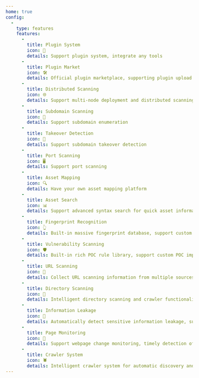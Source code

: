 ```yaml
---
home: true
config:
  -
    type: features
    features:
      -
        title: Plugin System
        icon: 🔌
        details: Support plugin system, integrate any tools
      -
        title: Plugin Market
        icon: 🛠️
        details: Official plugin marketplace, supporting plugin upload and sharing
      -
        title: Distributed Scanning
        icon: 🌐
        details: Support multi-node deployment and distributed scanning to improve efficiency
      -
        title: Subdomain Scanning
        icon: 📡
        details: Support subdomain enumeration
      -
        title: Takeover Detection
        icon: 🎯
        details: Support subdomain takeover detection
      -
        title: Port Scanning
        icon: 🖥️
        details: Support port scanning
      -
        title: Asset Mapping
        icon: 🔍
        details: Have your own asset mapping platform
      -
        title: Asset Search
        icon: 📊
        details: Support advanced syntax search for quick asset information location
      -
        title: Fingerprint Recognition
        icon: 👆
        details: Built-in massive fingerprint database, support custom WEB fingerprint rules
      -
        title: Vulnerability Scanning
        icon: 🛡️
        details: Built-in rich POC rule library, support custom POC import for quick vulnerability discovery
      -
        title: URL Scanning
        icon: 🔗
        details: Collect URL scanning information from multiple sources to expand asset coverage
      -
        title: Directory Scanning
        icon: 📂
        details: Intelligent directory scanning and crawler functionality for comprehensive Web asset collection
      -
        title: Information Leakage
        icon: 🚨
        details: Automatically detect sensitive information leakage, support custom sensitive information rules
      -
        title: Page Monitoring
        icon: 👀
        details: Support webpage change monitoring, timely detection of asset changes, intelligent URL extraction
      -
        title: Crawler System
        icon: 🕷️
        details: Intelligent crawler system for automatic discovery and collection of website asset information
---
```


